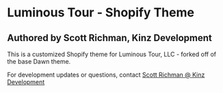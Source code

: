 # Luminous Tour - Shopify Theme
## Authored by Scott Richman, Kinz Development

This is a customized Shopify theme for Luminous Tour, LLC - forked off of the base Dawn theme.

For development updates or questions, contact [Scott Richman @ Kinz Development](mailto:scott@scottrichman.org)